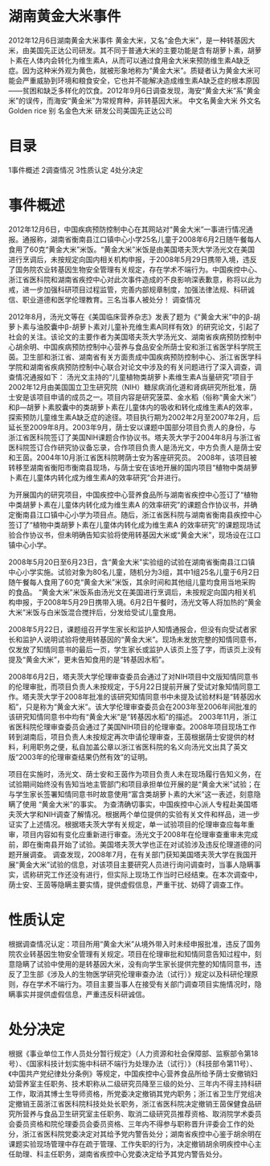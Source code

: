 # 湖南黄金大米事件

2012年12月6日湖南黄金大米事件
黄金大米，又名“金色大米”，是一种转基因大米，由美国先正达公司研发。其不同于普通大米的主要功能是含有胡萝卜素，胡萝卜素在人体内会转化为维生素A，从而可以通过食用金大米来预防维生素A缺乏症。因为这种米外观为黄色，就被形象地称为“黄金大米”。质疑者认为黄金大米可能会严重威胁到环境和粮食安全，它也并不能解决造成维生素A缺乏症的根本原因——贫困和缺乏多样化的饮食。2012年9月6日调查发现，海安“黄金大米”系“黄金米”的误传，而海安“黄金米”为常规育种，非转基因大米。
中文名黄金大米
外文名Golden rice
别    名金色大米
研发公司美国先正达公司
# 目录
1事件概述
2调查情况
3性质认定
4处分决定

# 事件概述
2012年12月6日，中国疾病预防控制中心在其网站对“黄金大米”一事进行情况通报。通报称，湖南省衡南县江口镇中心小学25名儿童于2008年6月2日随午餐每人食用了60克“黄金大米”米饭。“黄金大米”米饭是由美国塔夫茨大学汤光文在美国进行烹调后，未按规定向国内相关机构申报，于2008年5月29日携带入境，违反了国务院农业转基因生物安全管理有关规定，存在学术不端行为。中国疾控中心、浙江省医科院和湖南省疾控中心对此次事件造成的不良影响深表歉意，称将以此为戒，进一步加强科研项目过程监管，完善内部规章制度，加强法律法规、科研诚信、职业道德和医学伦理教育。三名当事人被处分！
调查情况

2012年8月，汤光文等在《美国临床营养杂志》发表了题为《“黄金大米”中的β-胡萝卜素与油胶囊中β-胡萝卜素对儿童补充维生素A同样有效》的研究论文，引起了社会的关注。该论文的主要作者为美国塔夫茨大学汤光文、湖南省疾病预防控制中心胡余明、中国疾病预防控制中心营养与食品安全所荫士安和浙江省医学科学院王茵。卫生部和浙江省、湖南省有关方面责成中国疾病预防控制中心、浙江省医学科学院和湖南省疾病预防控制中心联合对论文中涉及的有关问题进行了深入调查，调查情况通报如下：
汤光文主持的“儿童植物类胡萝卜素维生素A当量研究”项目于2002年12月由美国国立卫生研究院（NIH）糖尿病消化道和肾病研究所批准，荫士安是该项目申请的成员之一。项目内容是研究菠菜、金水稻（俗称“黄金大米”）和β—胡萝卜素胶囊中的类胡萝卜素在儿童体内的吸收和转化成维生素A的效率，探索预防儿童维生素A缺乏症的途径。项目执行期为2002年2月至2007年2月，后延长至2009年8月。2003年9月，荫士安以课题中国部分项目负责人的身份，与浙江省医科院签订了美国NIH课题合作协议书。塔夫茨大学于2004年8月与浙江省医科院签订合作研究协议备忘录，合作项目负责人是汤光文，中方负责人是荫士安和王茵。2004年10月浙江省医科院聘荫士安为客座研究员。
2008年，该项目被转移至湖南省衡阳市衡南县现场，与荫士安在该地开展的国内项目“植物中类胡萝卜素在儿童体内转化成为维生素A的效率研究”合并进行。

为开展国内的研究项目，中国疾控中心营养食品所与湖南省疾控中心签订了“植物中类胡萝卜素在儿童体内转化成为维生素A 的效率研究”的课题合作协议书，并确定衡南县江口镇中心小学为项目点。随后，浙江省医科院与湖南省衡南县疾控中心签订了“植物中类胡萝卜素在儿童体内转化成为维生素A 的效率研究”的课题现场试验合作协议书，但未明确告知实验将使用转基因大米或“黄金大米”，现场设在江口镇中心小学。

2008年5月20日至6月23日，含“黄金大米”实验组的试验在湖南省衡南县江口镇中心小学实施。试验对象为80名儿童，随机分为3组，其中1组25名儿童于6月2日随午餐每人食用了60克“黄金大米”米饭，其余时间和其他组儿童均食用当地采购的食品。
“黄金大米”米饭系由汤光文在美国进行烹调后，未按规定向国内相关机构申报，于2008年5月29日携带入境。6月2日午餐时，汤光文等人将加热的“黄金大米”米饭与白米饭混合搅拌后，分发给受试儿童食用。

2008年5月22日，课题组召开学生家长和监护人知情通报会，但没有向受试者家长和监护人说明试验将使用转基因的“黄金大米”。现场未发放完整的知情同意书，仅发放了知情同意书的最后一页，学生家长或监护人该页上签了字，而该页上没有提及“黄金大米”，更未告知食用的是“转基因水稻”。

2008年6月2日，塔夫茨大学伦理审查委员会通过了对NIH项目中文版知情同意书的伦理审批，而项目负责人未按规定，于5月22日提前开展了受试对象知情同意工作。塔夫茨大学于2008年批准的该研究知情同意书中未提及试验材料是“转基因水稻”，只是称为“黄金大米”。该大学伦理审查委员会在2003年至2006年间批准的该研究知情同意书中均有“黄金大米”是“转基因水稻”的描述。
2003年11月，浙江省医科院伦理审查委员会通过了美国NIH项目的伦理审查。2008年项目现场工作转到湖南后，项目负责人未按规定再次申请伦理审查，王茵根据荫士安提供的材料，利用职务之便，私自加盖公章以浙江省医科院的名义向汤光文出具了英文版“2003年的伦理审查结果仍然有效”的证明。

项目在实施时，汤光文、荫士安和王茵作为项目负责人未在现场履行告知义务，在试验期间始终没有告知当地主管部门和项目承担单位开展的是“黄金大米”试验；在与学生家长签署知情同意书时故意使用“富含类胡萝卜素的大米”这一表述，刻意隐瞒了使用 “黄金大米”的事实。
为查清确切事实，中国疾控中心派人专程赴美国塔夫茨大学和NIH调查了解情况。根据两个单位提供的实验有关文件和样品，进一步证实了上述情况。根据塔夫茨大学有关规定，单一试验项目的伦理审查应每年重审，项目内容如有变化应重新进行审查。汤光文于2008年在伦理审查重审未完成前，即在衡南县开始了试验。美国塔夫茨大学也正在对试验涉及违反伦理道德的问题开展调查。
调查发现，2008年7月，在有关部门获知美国塔夫茨大学在我国开展“黄金大米”试验的信息，对该项目主要研究人员进行询问调查时，当事人隐瞒事实，谎称研究工作还没有进行，但实际上现场工作当时已经结束。在本次调查中，荫士安、王茵等隐瞒主要实情，提供虚假信息，严重干扰、妨碍了调查工作。

# 性质认定
根据调查情况认定：项目所用“黄金大米”从境外带入时未经申报批准，违反了国务院农业转基因生物安全管理有关规定。项目在伦理审批和知情同意告知过程中，刻意隐瞒了试验中使用的是转基因大米，没有向学生家长提供完整的知情同意书，违反了卫生部《涉及人的生物医学研究伦理审查办法（试行）》规定以及科研伦理原则，存在学术不端行为。项目主要当事人在接受有关部门调查项目实施情况时，隐瞒事实并提供虚假信息，严重违反科研诚信。

# 处分决定

根据《事业单位工作人员处分暂行规定》（人力资源和社会保障部、监察部令第18号）、《国家科技计划实施中科研不端行为处理办法（试行）》（科技部令第11号）、《中国共产党纪律处分条例》等规定，中国疾控中心营养食品所给予荫士安撤销妇幼营养室主任职务、技术职称从二级研究员降至三级的处分、三年内不得主持科研工作，取消其博士生导师资格，所党委决定撤销其党内职务；浙江省卫生厅党组决定撤销王茵浙江省医科院科技处处长职务，浙江省医科院决定撤销王茵保健食品研究所营养与食品卫生研究室主任职务、取消二级研究员推荐资格、取消院学术委员会委员资格和院伦理委员会委员资格、三年内不得参与职称晋升评委会工作的处分，浙江省医科院党委决定对其给予党内警告处分；湖南省疾控中心鉴于胡余明在课题实验现场管理中存在疏于管理、工作失职的行为，决定撤销胡余明疾控中心主任助理、科主任职务，湖南省疾控中心党委决定给予其党内警告处分。